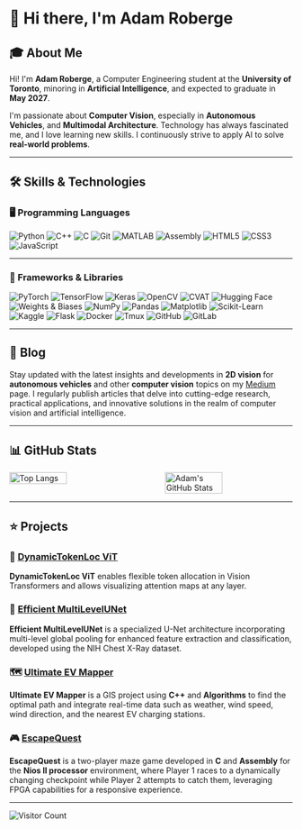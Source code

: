 <!-- ![Banner](https://your-banner-image-url.com/banner.png) -->

# 👋 Hi there, I'm Adam Roberge

<!-- ![Profile](https://your-profile-picture-url.com/profile.jpg) -->

## 🎓 About Me

Hi! I'm **Adam Roberge**, a Computer Engineering student at the **University of Toronto**, minoring in **Artificial Intelligence**, and expected to graduate in **May 2027**. 

I'm passionate about **Computer Vision**, especially in **Autonomous Vehicles**, and **Multimodal Architecture**. Technology has always fascinated me, and I love learning new skills. I continuously strive to apply AI to solve **real-world problems**.

---

## 🛠️ Skills & Technologies

### 🖥️ Programming Languages
![Python](https://img.shields.io/badge/Python-3776AB?style=for-the-badge&logo=python&logoColor=yellow)
![C++](https://img.shields.io/badge/C%2B%2B-00599C?style=for-the-badge&logo=c%2B%2B&logoColor=white)
![C](https://img.shields.io/badge/C-555555?style=for-the-badge&logo=c&logoColor=white)
![Git](https://img.shields.io/badge/Git-BB2275?style=for-the-badge&logo=git&logoColor=white)
![MATLAB](https://img.shields.io/badge/MATLAB-0076A8?style=for-the-badge&logo=matlab&logoColor=white)
![Assembly](https://img.shields.io/badge/Assembly-6E4C13?style=for-the-badge&logo=assembly&logoColor=white)
![HTML5](https://img.shields.io/badge/HTML5-E34F26?style=for-the-badge&logo=html5&logoColor=white)
![CSS3](https://img.shields.io/badge/CSS3-1572B6?style=for-the-badge&logo=css3&logoColor=white)
![JavaScript](https://img.shields.io/badge/JavaScript-F7DF1E?style=for-the-badge&logo=javascript&logoColor=black)

---

### 🧰 Frameworks & Libraries
![PyTorch](https://img.shields.io/badge/PyTorch-EE4C2C?style=for-the-badge&logo=PyTorch&logoColor=white)
![TensorFlow](https://img.shields.io/badge/TensorFlow-FF6F00?style=for-the-badge&logo=TensorFlow&logoColor=white)
![Keras](https://img.shields.io/badge/Keras-D00000?style=for-the-badge&logo=Keras&logoColor=white)
![OpenCV](https://img.shields.io/badge/OpenCV-5C3EE8?style=for-the-badge&logo=opencv&logoColor=white)
![CVAT](https://img.shields.io/badge/CVAT-232F3E?style=for-the-badge&logo=cvat&logoColor=white)
![Hugging Face](https://img.shields.io/badge/Hugging%20Face-FFDA50?style=for-the-badge&logo=huggingface&logoColor=black)
![Weights & Biases](https://img.shields.io/badge/WANDB-FFBE00?style=for-the-badge&logo=weightsandbiases&logoColor=white)
![NumPy](https://img.shields.io/badge/Numpy-013243?style=for-the-badge&logo=numpy&logoColor=white)
![Pandas](https://img.shields.io/badge/Pandas-150458?style=for-the-badge&logo=pandas&logoColor=white)
![Matplotlib](https://img.shields.io/badge/Matplotlib-315BA1?style=for-the-badge&logo=matplotlib&logoColor=white)
![Scikit-Learn](https://img.shields.io/badge/scikit--learn-F7931E?style=for-the-badge&logo=scikit-learn&logoColor=white)
![Kaggle](https://img.shields.io/badge/Kaggle-20BEFF?style=for-the-badge&logo=kaggle&logoColor=white)
![Flask](https://img.shields.io/badge/Flask-000000?style=for-the-badge&logo=flask&logoColor=white)
![Docker](https://img.shields.io/badge/Docker-2496ED?style=for-the-badge&logo=docker&logoColor=white)
![Tmux](https://img.shields.io/badge/Tmux-1BB91F?style=for-the-badge&logo=tmux&logoColor=white)
![GitHub](https://img.shields.io/badge/GitHub-181717?style=for-the-badge&logo=github&logoColor=white)
![GitLab](https://img.shields.io/badge/GitLab-FC6D26?style=for-the-badge&logo=gitlab&logoColor=white)

---
<!---
### 🔍 Deep Learning Architectures
![CNN](https://img.shields.io/badge/CNN-FF6347?style=for-the-badge&color=FF6347)
![ResNet](https://img.shields.io/badge/ResNet-8A2BE2?style=for-the-badge&color=8A2BE2)
![U-Net](https://img.shields.io/badge/U--Net-4682B4?style=for-the-badge&color=4682B4)
![YOLOv5](https://img.shields.io/badge/YOLOv5-3CB371?style=for-the-badge&color=3CB371)
![YOLOv8](https://img.shields.io/badge/YOLOv8-8FBC8F?style=for-the-badge&color=8FBC8F)
![EfficientNet](https://img.shields.io/badge/EfficientNet-40E0D0?style=for-the-badge&color=40E0D0)
![ViT](https://img.shields.io/badge/ViT-FF8C00?style=for-the-badge&color=FF8C00)
![Swin Transformers](https://img.shields.io/badge/Swin%20Transformers-8A2BE2?style=for-the-badge&color=8A2BE2)
![CvT](https://img.shields.io/badge/CvT-32CD32?style=for-the-badge&color=32CD32)
![DETR](https://img.shields.io/badge/DETR-FFD700?style=for-the-badge&color=FFD700)
![SAM2](https://img.shields.io/badge/SAM2-FF4500?style=for-the-badge&color=FF4500)
![GPT](https://img.shields.io/badge/GPT-FF6347?style=for-the-badge&color=FF6347)
![LLAMA3.2](https://img.shields.io/badge/LLAMA3.2-ADFF2F?style=for-the-badge&color=ADFF2F)

---
--->

## 📝 Blog

Stay updated with the latest insights and developments in **2D vision** for **autonomous vehicles** and other **computer vision** topics on my [Medium](https://medium.com/@adam.roberge) page. I regularly publish articles that delve into cutting-edge research, practical applications, and innovative solutions in the realm of computer vision and artificial intelligence.

---
## 📊 GitHub Stats

<div style="display: flex; justify-content: space-between;">
  <img src="https://github-readme-stats.vercel.app/api/top-langs/?username=adamroberge&layout=compact" alt="Top Langs" style="width: 45%;"/>
  <img src="https://github-readme-stats.vercel.app/api?username=adamroberge&show_icons=true&theme=radical" alt="Adam's GitHub Stats" style="width: 45%;"/>
</div>

---

## ⭐ Projects

### 🚀 [DynamicTokenLoc ViT](https://github.com/adamroberge/DynamicTokenLocViT)
**DynamicTokenLoc ViT** enables flexible token allocation in Vision Transformers and allows visualizing attention maps at any layer.

### 🩻 [Efficient MultiLevelUNet](https://github.com/chriskrunchy/APS360-Project)
**Efficient MultiLevelUNet** is a specialized U-Net architecture incorporating multi-level global pooling for enhanced feature extraction and classification, developed using the NIH Chest X-Ray dataset. 

### 🗺️ [Ultimate EV Mapper](https://github.com/adamroberge/UltimateEVMapper)
**Ultimate EV Mapper** is a GIS project using **C++** and **Algorithms** to find the optimal path and integrate real-time data such as weather, wind speed, wind direction, and the nearest EV charging stations.

### 🎮 [EscapeQuest](https://github.com/adamroberge/EscapeQuest)
**EscapeQuest** is a two-player maze game developed in **C** and **Assembly** for the **Nios II processor** environment, where Player 1 races to a dynamically changing checkpoint while Player 2 attempts to catch them, leveraging FPGA capabilities for a responsive experience. 

---

<!--
## 📊 GitHub Stats

![Adam's GitHub Stats](https://github-readme-stats.vercel.app/api?username=adamroberge&show_icons=true&theme=radical)

---
-->
![Visitor Count](https://visitor-badge.laobi.icu/badge?page_id=adamroberge.adamroberge)





